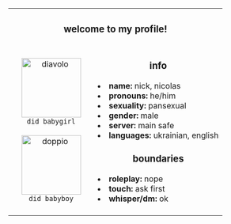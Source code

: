 <table align="center">
  <tr>
    <th align="center" colspan="2""><b><h3>welcome to my profile!</h3><b></th>
  </tr>
  <tr>
    <td width="40%"><p align="center"><img src="https://i.postimg.cc/6QP9s3TZ/pony-town-did-babygirl-stand-3x.png" width="120" alt="diavolo"><br><code>did babygirl</code><br> <br> <img src="https://i.postimg.cc/rps8YWyc/pony-town-did-babyboy-stand-3x.png" width="120" alt="doppio"><br><code>did babyboy</code><br></p>
   </td>
     <td width="80%"><h3 align="center">info</h3>
       <li><b>name:</b> nick, nicolas<br></li>
       <li><b>pronouns:</b> he/him<br></li>
       <li><b>sexuality:</b> pansexual <br></li>
       <li><b>gender:</b> male <br></li>
       <li><b>server:</b> main safe<br></li>
       <li><b>languages:</b> ukrainian, english<br></li>
       <h3 align="center">boundaries</h3>
       <li><b>roleplay:</b> nope<br></li>
       <li><b>touch:</b> ask first<br></li>
       <li><b>whisper/dm:</b> ok<br></li> 
       <br>
     </td>
  </tr>
</table>
